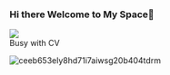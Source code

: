 ### Hi there Welcome to My Space👋
<a href="https://brolab.top"><img src="https://img.shields.io/static/v1?label=Blog&message=Blog&color=red"/></a>
</br>
Busy with CV

![ceeb653ely8hd71i7aiwsg20b404tdrm](https://github.com/Markli66/Markli66/assets/51303387/18fb8d76-1545-46eb-96cb-f3cab2154ff3)





